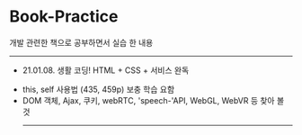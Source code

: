 # Book-Practice
개발 관련한 책으로 공부하면서 실습 한 내용<hr>

* 21.01.08. 생활 코딩! HTML + CSS + 서비스 완독 <br>
 - this, self 사용법 (435, 459p) 보충 학습 요함 <br>
 - DOM 객체, Ajax, 쿠키, webRTC, 'speech-'API, WebGL, WebVR 등 찾아 볼 것<hr>
 
